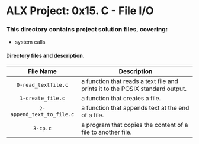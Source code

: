 # ALX Project: 0x15. C - File I/O 
### This directory contains project solution files, covering:
+ system calls
#### Directory files and description.
|File Name  |Description  |
|:-----------:|----------------------|
| ` 0-read_textfile.c ` | a function that reads a text file and prints it to the POSIX standard output. |
| ` 1-create_file.c ` | a function that creates a file. |
| ` 2-append_text_to_file.c ` | a function that appends text at the end of a file. |
| ` 3-cp.c ` | a program that copies the content of a file to another file. |
